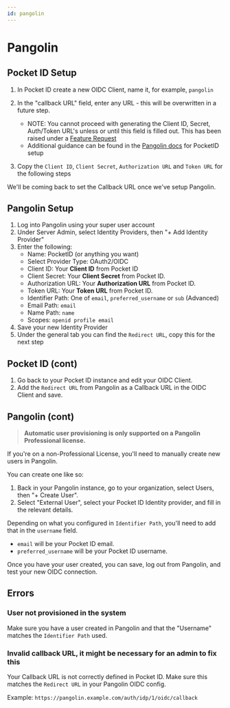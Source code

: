 ```yaml
---
id: pangolin
---
```


# Pangolin

## Pocket ID Setup 

1. In Pocket ID create a new OIDC Client, name it, for example, `pangolin`
2. In the "callback URL" field, enter any URL - this will be overwritten in a future step.
	- NOTE: You cannot proceed with generating the Client ID, Secret, Auth/Token URL's unless or until this field is filled out. This has been raised under a [Feature Request](https://github.com/pocket-id/pocket-id/issues/538)
	- Additional guidance can be found in the [Pangolin docs](https://docs.fossorial.io/Pangolin/Identity%20Providers/Providers/pocket-id) for PocketID setup

3. Copy the `Client ID`, `Client Secret`, `Authorization URL` and `Token URL` for the following steps
    
We'll be coming back to set the Callback URL once we've setup Pangolin.

## Pangolin Setup

1. Log into Pangolin using your super user account
2. Under Server Admin, select Identity Providers, then "+ Add Identity Provider"
3. Enter the following:
    - Name: PocketID (or anything you want)
    - Select Provider Type: OAuth2/OIDC
	- Client ID: Your **Client ID** from Pocket ID
    - Client Secret: Your **Client Secret** from Pocket ID.
	- Authorization URL: Your **Authorization URL** from Pocket ID.
	- Token URL: Your **Token URL** from Pocket ID.
    - Identifier Path: One of `email`, `preferred_username` or `sub` (Advanced)
    - Email Path: `email`
    - Name Path: `name`
	- Scopes: `openid profile email`
4. Save your new Identity Provider
5. Under the general tab you can find the `Redirect URL`, copy this for the next step

## Pocket ID (cont)

1. Go back to your Pocket ID instance and edit your OIDC Client.
2. Add the `Redirect URL` from Pangolin as a Callback URL in the OIDC Client and save.


## Pangolin (cont)

> **Automatic user provisioning is only supported on a Pangolin Professional license.**

If you're on a non-Professional License, you'll need to manually create new users in Pangolin.

You can create one like so:

1. Back in your Pangolin instance, go to your organization, select Users, then "+ Create User".
2. Select "External User", select your Pocket ID Identity provider, and fill in the relevant details.

Depending on what you configured in `Identifier Path`, you'll need to add that in the `username` field.

- `email` will be your Pocket ID email.
- `preferred_username` will be your Pocket ID username.

Once you have your user created, you can save, log out from Pangolin, and test your new OIDC connection.

## Errors

### User not provisioned in the system

Make sure you have a user created in Pangolin and that the "Username" matches the `Identifier Path` used.

### Invalid callback URL, it might be necessary for an admin to fix this

Your Callback URL is not correctly defined in Pocket ID. Make sure this matches the `Redirect URL` in your Pangolin OIDC config.

Example: `https://pangolin.example.com/auth/idp/1/oidc/callback`
